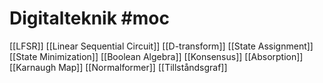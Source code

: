 # Digitalteknik #moc 

[[LFSR]]
[[Linear Sequential Circuit]]
[[D-transform]]
[[State Assignment]]
[[State Minimization]]
[[Boolean Algebra]]
[[Konsensus]]
[[Absorption]]
[[Karnaugh Map]]
[[Normalformer]]
[[Tillståndsgraf]]